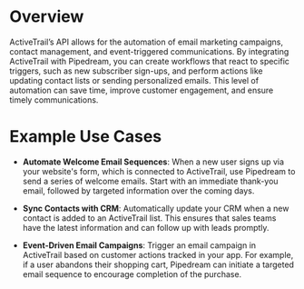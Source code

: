 # Overview

ActiveTrail’s API allows for the automation of email marketing campaigns, contact management, and event-triggered communications. By integrating ActiveTrail with Pipedream, you can create workflows that react to specific triggers, such as new subscriber sign-ups, and perform actions like updating contact lists or sending personalized emails. This level of automation can save time, improve customer engagement, and ensure timely communications.

# Example Use Cases

- **Automate Welcome Email Sequences**: When a new user signs up via your website's form, which is connected to ActiveTrail, use Pipedream to send a series of welcome emails. Start with an immediate thank-you email, followed by targeted information over the coming days.

- **Sync Contacts with CRM**: Automatically update your CRM when a new contact is added to an ActiveTrail list. This ensures that sales teams have the latest information and can follow up with leads promptly.

- **Event-Driven Email Campaigns**: Trigger an email campaign in ActiveTrail based on customer actions tracked in your app. For example, if a user abandons their shopping cart, Pipedream can initiate a targeted email sequence to encourage completion of the purchase.
